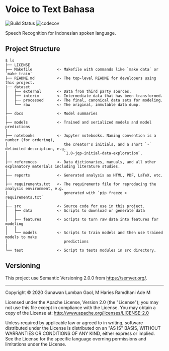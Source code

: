 # Voice to Text Bahasa
![Build Status](https://travis-ci.com/Arc-rendezvous/voice-to-text-bahasa.svg?token=5tiyHPA8cpz3o58hhBPz&branch=development)
![codecov](https://codecov.io/gh/Arc-rendezvous/voice-to-text-bahasa/branch/development/graph/badge.svg?token=iHS19McW5N)

Speech Recognition for Indonesian spoken language.

## Project Structure
```
$ ls
├── LICENSE
├── Makefile           <- Makefile with commands like `make data` or `make train`
├── README.md          <- The top-level README for developers using this project.
├── dataset
│   ├── external       <- Data from third party sources.
│   ├── interim        <- Intermediate data that has been transformed.
│   ├── processed      <- The final, canonical data sets for modeling.
│   └── raw            <- The original, immutable data dump.
│
├── docs               <- Model summaries
|
├── models             <- Trained and serialized models and model predictions
│
├── notebooks          <- Jupyter notebooks. Naming convention is a number (for ordering),
│                         the creator's initials, and a short `-` delimited description, e.g.
│                         `1.0-jqp-initial-data-exploration`.
│
├── references         <- Data dictionaries, manuals, and all other explanatory materials including literature studies.
│
├── reports            <- Generated analysis as HTML, PDF, LaTeX, etc.
│
├── requirements.txt   <- The requirements file for reproducing the analysis environment, e.g.
│                         generated with `pip freeze > requirements.txt`
│
├── src                <- Source code for use in this project.
│   ├── data           <- Scripts to download or generate data
│   │
│   ├── features       <- Scripts to turn raw data into features for modeling
│   │
│   └── models         <- Scripts to train models and then use trained models to make
│                         predictions
|
└── test               <- Script to tests modules in src directory.
```

## Versioning
This project use Semantic Versioning 2.0.0 from https://semver.org/.

<hr>

Copyright &copy; 2020 Gunawan Lumban Gaol, M Haries Ramdhani Ade M

Licensed under the Apache License, Version 2.0 (the "License"); you may not use this file except in compliance with the License. You may obtain a copy of the License at: http://www.apache.org/licenses/LICENSE-2.0

Unless required by applicable law or agreed to in writing, software distributed under the License is distributed on an "AS IS" BASIS, WITHOUT WARRANTIES OR CONDITIONS OF ANY KIND, either express or implied. See the License for the specific language overning permissions and limitations under the License.
